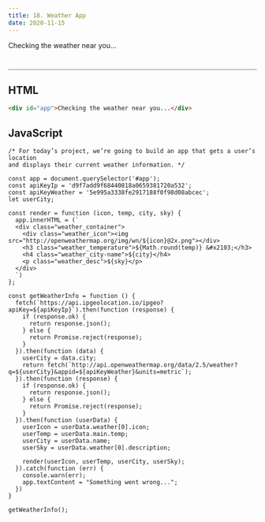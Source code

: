 ```yaml
---
title: 18. Weather App
date: 2020-11-15
---
```


<div class="output-container">

  <style type="text/css">
    #app {
      margin-top: 10px;
    }

    .weather_container {
      display: flex;
      flex-direction: column;
      align-items: center;
    }

    .weather_icon {
      margin: 0 !important;
      padding: 0 !important;
    }

    .weather_temperature {
      letter-spacing: 1.5px;
      font-size: 3.2em !important;
      margin: 0 !important;
    }

    .weather_city-name {
      text-transform: uppercase;
      font-size: 2em !important;
      margin: 10px 0 0 !important;
    }

    .weather_desc {
      text-transform: uppercase;
      color: #8e45ff;
      margin: 10px 0 0 !important;
    }

  </style>

  <div id="app">Checking the weather near you...</div>

  <script>
    const app = document.querySelector('#app');
    const apiKeyIp = 'd9f7add9f68440818a0659381720a532';
    const apiKeyWeather = '5e995a3338fe2917188f0f98d08abcec';
    let userCity;

    const render = function (icon, temp, city, sky) {
      app.innerHTML = (`
      <div class="weather_container">
        <div class="weather_icon"><img src="https://openweathermap.org/img/wn/${icon}@2x.png"></div>
        <h3 class="weather_temperature">${Math.round(temp)} &#x2103;</h3>
        <h4 class="weather_city-name">${city}</h4>
        <p class="weather_desc">${sky}</p>
      </div>
      `)
    };

    const getWeatherInfo = function () {
      fetch(`https://api.ipgeolocation.io/ipgeo?apiKey=${apiKeyIp}`).then(function (response) {
        if (response.ok) {
          return response.json();
        } else {
          return Promise.reject(response);
        }
      }).then(function (data) {
        userCity = data.city;
        return fetch(`https://api.openweathermap.org/data/2.5/weather?q=${userCity}&appid=${apiKeyWeather}&units=metric`);
      }).then(function (response) {
        if (response.ok) {
          return response.json();
        } else {
          return Promise.reject(response);
        }
      }).then(function (userData) {
        userIcon = userData.weather[0].icon;
        userTemp = userData.main.temp;
        userCity = userData.name;
        userSky = userData.weather[0].description;

        render(userIcon, userTemp, userCity, userSky);
      }).catch(function (err) {
        console.warn(err);
        app.textContent = "Something went wrong...";
      })
    }

    getWeatherInfo();
  </script>

</div>

<div class="html-container" style="border-top: .5px solid grey; margin-top: 40px;">

## HTML

```HTML
<div id="app">Checking the weather near you...</div>
```

</div>
<div class="js-container">

## JavaScript

```JS
/* For today’s project, we’re going to build an app that gets a user’s location
and displays their current weather information. */

const app = document.querySelector('#app');
const apiKeyIp = 'd9f7add9f68440818a0659381720a532';
const apiKeyWeather = '5e995a3338fe2917188f0f98d08abcec';
let userCity;

const render = function (icon, temp, city, sky) {
  app.innerHTML = (`
  <div class="weather_container">
    <div class="weather_icon"><img src="http://openweathermap.org/img/wn/${icon}@2x.png"></div>
    <h3 class="weather_temperature">${Math.round(temp)} &#x2103;</h3>
    <h4 class="weather_city-name">${city}</h4>
    <p class="weather_desc">${sky}</p>
  </div>
  `)
};

const getWeatherInfo = function () {
  fetch(`https://api.ipgeolocation.io/ipgeo?apiKey=${apiKeyIp}`).then(function (response) {
    if (response.ok) {
      return response.json();
    } else {
      return Promise.reject(response);
    }
  }).then(function (data) {
    userCity = data.city;
    return fetch(`http://api.openweathermap.org/data/2.5/weather?q=${userCity}&appid=${apiKeyWeather}&units=metric`);
  }).then(function (response) {
    if (response.ok) {
      return response.json();
    } else {
      return Promise.reject(response);
    }
  }).then(function (userData) {
    userIcon = userData.weather[0].icon;
    userTemp = userData.main.temp;
    userCity = userData.name;
    userSky = userData.weather[0].description;

    render(userIcon, userTemp, userCity, userSky);
  }).catch(function (err) {
    console.warn(err);
    app.textContent = "Something went wrong...";
  })
}

getWeatherInfo();
```

</div>

